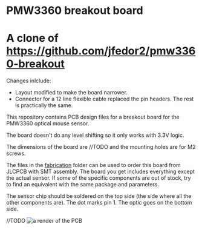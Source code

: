 # PMW3360 breakout board
# A clone of https://github.com/jfedor2/pmw3360-breakout

Changes inlclude:
- Layout modified to make the board narrower.
- Connector for a 12 line flexible cable replaced the pin headers.
The rest is practically the same.

This repository contains PCB design files for a breakout board for the PMW3360 optical mouse sensor.

The board doesn't do any level shifting so it only works with 3.3V logic.

The dimensions of the board are //TODO  and the mounting holes are for M2 screws.

The files in the [fabrication](fabrication) folder can be used to order this board from JLCPCB with SMT assembly. 
The board you get includes everything except the actual sensor. 
If some of the specific components are out of stock, try to find an equivalent with the same package and parameters.

The sensor chip should be soldered on the top side (the side where all the other components are). 
The dot marks pin 1. The optic goes on the bottom side.

//TODO ![a render of the PCB](PMW3360-breakout-render.png)
